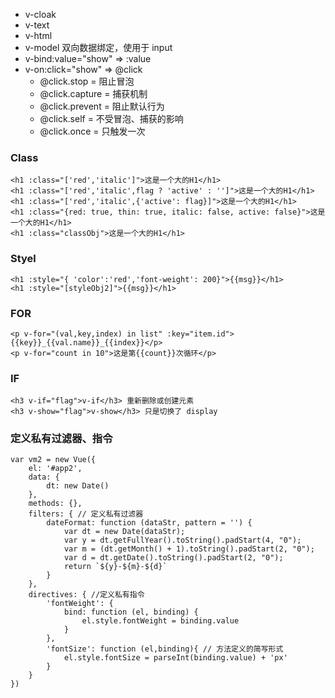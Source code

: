 - v-cloak
- v-text
- v-html
- v-model  双向数据绑定，使用于 input 
- v-bind:value="show" => :value
- v-on:click="show" => @click
  - @click.stop =  阻止冒泡
  - @click.capture = 捕获机制
  - @click.prevent = 阻止默认行为
  - @click.self = 不受冒泡、捕获的影响
  - @click.once = 只触发一次



### Class

```
<h1 :class="['red','italic']">这是一个大的H1</h1>
<h1 :class="['red','italic',flag ? 'active' : '']">这是一个大的H1</h1>
<h1 :class="['red','italic',{'active': flag}]">这是一个大的H1</h1>
<h1 :class="{red: true, thin: true, italic: false, active: false}">这是一个大的H1</h1>
<h1 :class="classObj">这是一个大的H1</h1>
```



### Styel

```
<h1 :style="{ 'color':'red','font-weight': 200}">{{msg}}</h1>
<h1 :style="[styleObj2]">{{msg}}</h1>
```



### FOR

```
<p v-for="(val,key,index) in list" :key="item.id">{{key}}_{{val.name}}_{{index}}</p>
<p v-for="count in 10">这是第{{count}}次循环</p>
```



### IF

```
<h3 v-if="flag">v-if</h3> 重新删除或创建元素
<h3 v-show="flag">v-show</h3> 只是切换了 display
```



### 定义私有过滤器、指令

```
var vm2 = new Vue({
    el: '#app2',
    data: {
        dt: new Date()
    },
    methods: {},
    filters: { // 定义私有过滤器
        dateFormat: function (dataStr, pattern = '') {
            var dt = new Date(dataStr);
            var y = dt.getFullYear().toString().padStart(4, "0");
            var m = (dt.getMonth() + 1).toString().padStart(2, "0");
            var d = dt.getDate().toString().padStart(2, "0");
            return `${y}-${m}-${d}`
        }
    },
    directives: { //定义私有指令
        'fontWeight': {
            bind: function (el, binding) {
                el.style.fontWeight = binding.value
            }
        },
        'fontSize': function (el,binding){ // 方法定义的简写形式
            el.style.fontSize = parseInt(binding.value) + 'px'
        }
    }
})
```

